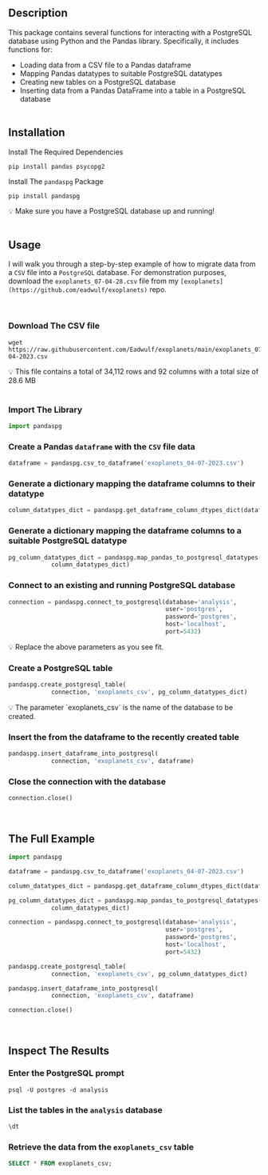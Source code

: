 ## Description

This package contains several functions for interacting with a PostgreSQL database using Python and the Pandas library. Specifically, it includes functions for:

- Loading data from a CSV file to a Pandas dataframe
- Mapping Pandas datatypes to suitable PostgreSQL datatypes
- Creating new tables on a PostgreSQL database
- Inserting data from a Pandas DataFrame into a table in a PostgreSQL database
<br> <br>


## Installation

Install The Required Dependencies

```console
pip install pandas psycopg2
```

Install The `pandaspg` Package

```console
pip install pandaspg
```

<aside> 💡 Make sure you have a PostgreSQL database up and running! </aside>
<br>


## Usage

I will walk you through a step-by-step example of how to migrate data from a `CSV` file into a `PostgreSQL` database. For demonstration purposes, download the `exoplanets_07-04-28.csv` file from my `[exoplanets](https://github.com/eadwulf/exoplanets)` repo.

<br>


### Download The CSV file

```console
wget https://raw.githubusercontent.com/Eadwulf/exoplanets/main/exoplanets_07-04-2023.csv
```

<aside> 💡 This file contains a total of 34,112 rows and 92 columns with a total size of 28.6 MB </aside>
<br>

### Import The Library

```python
import pandaspg
```

### Create a Pandas `dataframe` with the `CSV` file data

```python
dataframe = pandaspg.csv_to_dataframe('exoplanets_04-07-2023.csv')
```

### Generate a dictionary mapping the dataframe columns to their datatype

```python
column_datatypes_dict = pandaspg.get_dataframe_column_dtypes_dict(dataframe)
```

### Generate a dictionary mapping the dataframe columns to a suitable PostgreSQL datatype

```python
pg_column_datatypes_dict = pandaspg.map_pandas_to_postgresql_datatypes(
            column_datatypes_dict)
```

### Connect to an existing and running PostgreSQL database

```python
connection = pandaspg.connect_to_postgresql(database='analysis',
                                            user='postgres',
                                            password='postgres',
                                            host='localhost',
                                            port=5432)
```

<aside> 💡 Replace the above parameters as you see fit. </aside>


### Create a PostgreSQL table

```python
pandaspg.create_postgresql_table(
            connection, 'exoplanets_csv', pg_column_datatypes_dict)
```

<aside> 💡 The parameter `exoplanets_csv` is the name of the database to be created. </aside>

### Insert the from the dataframe to the recently created table

```python
pandaspg.insert_dataframe_into_postgresql(
            connection, 'exoplanets_csv', dataframe)
```

### Close the connection with the database

```python
connection.close()
```
<br>

## The Full Example

```python
import pandaspg

dataframe = pandaspg.csv_to_dataframe('exoplanets_04-07-2023.csv')

column_datatypes_dict = pandaspg.get_dataframe_column_dtypes_dict(dataframe)

pg_column_datatypes_dict = pandaspg.map_pandas_to_postgresql_datatypes(
            column_datatypes_dict)

connection = pandaspg.connect_to_postgresql(database='analysis',
                                            user='postgres',
                                            password='postgres',
                                            host='localhost',
                                            port=5432)

pandaspg.create_postgresql_table(
            connection, 'exoplanets_csv', pg_column_datatypes_dict)

pandaspg.insert_dataframe_into_postgresql(
            connection, 'exoplanets_csv', dataframe)

connection.close()
```
<br>

## Inspect The Results

### Enter the PostgreSQL prompt

```cosnole
psql -U postgres -d analysis
```

### List the tables in the `analysis` database

```sql
\dt
```

### Retrieve the data from the `exoplanets_csv` table

```sql
SELECT * FROM exoplanets_csv;
```